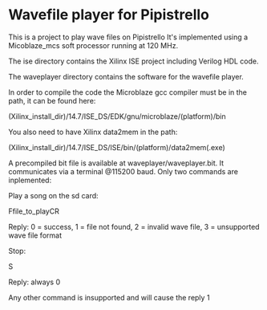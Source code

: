 Wavefile player for Pipistrello
===============================

This is a project to play wave files on Pipistrello  It's implemented using a Micoblaze_mcs soft processor running at 120 MHz.

The ise directory contains the Xilinx ISE project including Verilog HDL code.

The waveplayer directory contains the software for the wavefile player.

In order to compile the code the Microblaze gcc compiler must be in the path, it can be found here:

(Xilinx_install_dir)/14.7/ISE_DS/EDK/gnu/microblaze/(platform)/bin

You also need to have Xilinx data2mem in the path:

(Xilinx_install_dir)/14.7/ISE_DS/ISE/bin/(platform)/data2mem(.exe)

A precompiled bit file is available at waveplayer/waveplayer.bit.  It communicates via a terminal @115200 baud.  Only two commands are inplemented:

Play a song on the sd card:

Ffile_to_playCR

Reply: 0 = success, 1 = file not found, 2 = invalid wave file, 3 = unsupported wave file format

Stop:

S

Reply: always 0


Any other command is insupported and will cause the reply 1


